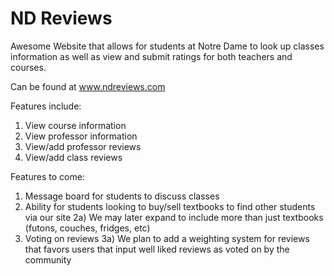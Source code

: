 # ND Reviews
 Awesome Website that allows for students at Notre Dame to look up classes information as well as view and submit ratings for both teachers and courses. 

Can be found at www.ndreviews.com

Features include:
  1) View course information
  2) View professor information
  3) View/add professor reviews
  4) View/add class reviews


Features to come:
  1) Message board for students to discuss classes
  2) Ability for students looking to buy/sell textbooks to find other students via our site
      2a) We may later expand to include more than just textbooks (futons, couches, fridges, etc)
  3) Voting on reviews
      3a) We plan to add a weighting system for reviews that favors users that input well liked reviews as voted on by the community



